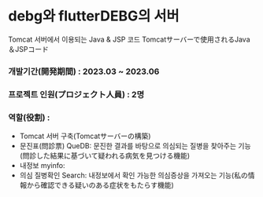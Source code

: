 # debg와 flutterDEBG의 서버
Tomcat 서버에서 이용되는 Java & JSP 코드
Tomcatサーバーで使用されるJava＆JSPコード

### 개발기간(開発期間) : 2023.03 ~ 2023.06
### 프로젝트 인원(プロジェクト人員) : 2명
### 역할(役割) :
- Tomcat 서버 구축(Tomcatサーバーの構築)
- 문진표(問診票) QueDB: 문진한 결과를 바탕으로 의심되는 질병을 찾아주는 기능(問診した結果に基づいて疑われる病気を見つける機能)
- 내정보 myinfo: 
- 의심 질병확인 Search: 내정보에서 확인 가능한 의심증상을 가져오는 기능(私の情報から確認できる疑いのある症状をもたらす機能)

